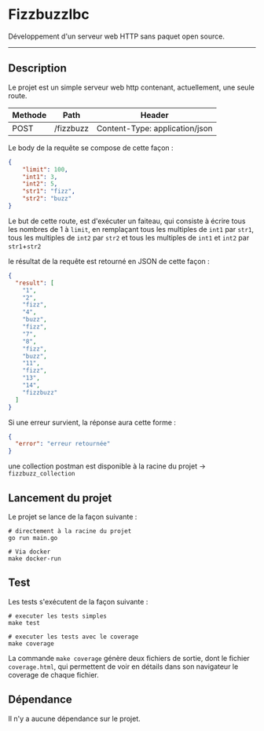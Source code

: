 # Fizzbuzzlbc

Développement d'un serveur web HTTP sans paquet open source.

---

## Description

Le projet est un simple serveur web http contenant, actuellement, une seule route.

| Methode | Path      | Header                         |
|---------|-----------|--------------------------------|
| POST    | /fizzbuzz | Content-Type: application/json |

Le body de la requête se compose de cette façon :
```json
{
    "limit": 100,
    "int1": 3,
    "int2": 5,
    "str1": "fizz",
    "str2": "buzz"
}
```

Le but de cette route, est d'exécuter un faiteau, qui consiste à écrire tous les nombres de 1 à `limit`, en remplaçant
tous les multiples de `int1` par `str1`, tous les multiples de `int2` par `str2` et tous les multiples de `int1` et
`int2` par `str1`+`str2`

le résultat de la requête est retourné en JSON de cette façon :
```json
{
  "result": [
    "1",
    "2",
    "fizz",
    "4",
    "buzz",
    "fizz",
    "7",
    "8",
    "fizz",
    "buzz",
    "11",
    "fizz",
    "13",
    "14",
    "fizzbuzz"
  ]
}
```

Si une erreur survient, la réponse aura cette forme :
```json
{
  "error": "erreur retournée"
}
```

une collection postman est disponible à la racine du projet -> `fizzbuzz_collection`

## Lancement du projet

Le projet se lance de la façon suivante :
```shell
# directement à la racine du projet
go run main.go

# Via docker
make docker-run
```

## Test

Les tests s'exécutent de la façon suivante :
```shell
# executer les tests simples
make test

# executer les tests avec le coverage
make coverage
```

La commande `make coverage` génère deux fichiers de sortie, dont le fichier `coverage.html`, qui permettent de voir
en détails dans son navigateur le coverage de chaque fichier.

## Dépendance

Il n'y a aucune dépendance sur le projet.
